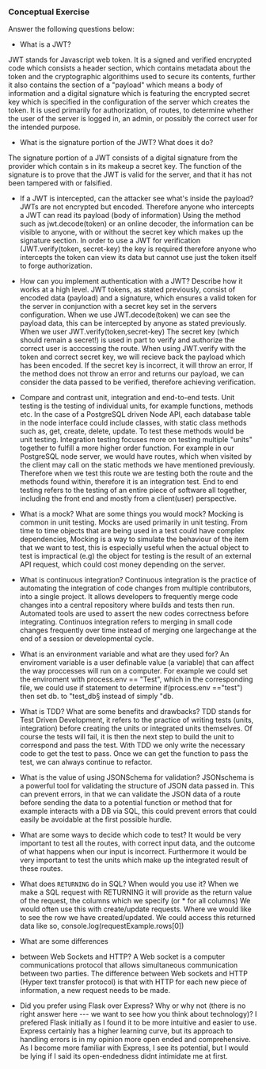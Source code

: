 ### Conceptual Exercise

Answer the following questions below:

- What is a JWT?

JWT stands for Javascript web token. It is a signed and verified encrypted code which consists a header section, which contains metadata about the token and the cryptographic algorithims used to secure its contents, further it also contains the section of a "payload" which means a body of information and a digital signature which is featuring the encrypted secret key which is specified in the configuration of the server which creates the token. It is used primarily for authorization, of routes, to determine whether the user of the server is logged in, an admin, or possibly the correct user for the intended purpose.

- What is the signature portion of the JWT?  What does it do?

The signature portion of a JWT consists of a digital signature from the provider which contain s in its makeup a secret key. The function of the signature is to prove that the JWT is valid for the server, and that it has not been tampered with or falsified.

- If a JWT is intercepted, can the attacker see what's inside the payload?
JWTs are not encrypted but encoded. Therefore anyone who intercepts a JWT can read its payload (body of information)
Using the method such as jwt.decode(token) or an online decoder, the information can be visible to anyone, with or without the secret key which makes up the signature section.
In order to use a JWT for verification (JWT.verify(token, secret-key) the key is required therefore anyone who intercepts the token can view its data but cannot use just the token itself to forge authorization.

- How can you implement authentication with a JWT?  Describe how it works at a high level.
JWT tokens, as stated previously, consist of encoded data (payload) and a signature, which ensures a valid token for the server in conjunction with a secret key set in the servers configuration.
When we use JWT.decode(token) we can see the payload data, this can be intercepted by anyone as stated previously.
When we user JWT.verify(token,secret-key) The secret key (which should remain a secret!) is used in part to verify and authorize the correct user is acccessing the route. When using JWT.verify with the token and correct secret key, we will recieve back the payload which has been encoded.
If the secret key is incorrect, it will throw an error,
If the method does not throw an error and returns our payload, we can consider the data passed to be verified, therefore achieving verification.


- Compare and contrast unit, integration and end-to-end tests.
Unit testing is the testing of individual units, for example functions, methods etc.
In the case of a PostgreSQL driven Node API, each database table in the node interface could include classes, with static class methods such as, get, create, delete, update. To test these methods would be unit testing.
Integration testing focuses more on testing multiple "units" together to fulfill a more higher order function. For example in our PostgreSQL node server, we would have routes, which when visited by the client may call on the static methods we have mentioned previously. Therefore when we test this route we are testing both the route and the methods found within, therefore it is an integration test.
End to end testing refers to the testing of an entire piece of software all together, including the front end and mostly from a client(user) perspective.

- What is a mock? What are some things you would mock?
Mocking is common in unit testing.
Mocks are used primarily in unit testing. From time to time objects that are being used in a test could have complex dependencies, Mocking is a way to simulate the behaviour of the item that we want to test, this is especially useful when the actual object to test is impractical (e.g) the object for testing is the result of an external API request, which could cost money depending on the server.


- What is continuous integration?
Continuous integration is the practice of automating the integration of code changes from multiple contributors, into a single project. It allows developers to frequently merge code changes into a central repository where builds and tests then run. Automated tools are used to assert the new codes correctness before integrating.
Continuos integration refers to merging in small code changes frequently over time instead of merging one largechange at the end of a session or developmental cycle.

- What is an environment variable and what are they used for?
An enviroment variable is a user definable value (a variable) that can affect the way proccesses will run on a computer. For example we could set the enviroment with process.env == "Test", which in the corresponding file, we could use if statement to determine if(process.env =="test") then set db. to "test_db§ instead of simply "db.


- What is TDD? What are some benefits and drawbacks?
TDD stands for Test Driven Development, it refers to the practice of writing tests (units, integration) before creating the units or integrated units themselves. Of course the tests will fail, it is then the next step to build the unit to correspond and pass the test. With TDD we only write the necessary code to get the test to pass. Once we can get the function to pass the test, we can always continue to refactor.

- What is the value of using JSONSchema for validation?
JSONschema is a powerful tool for validating the structure of JSON data passed in. This can prevent errors, in that we can validate the JSON data of a route before sending the data to a potential function or method that for example interacts with a DB via SQL, this could prevent errors that could easily be avoidable at the first possible hurdle.

- What are some ways to decide which code to test?
It would be very important to test all the routes, with correct input data, and the outcome of what happens when our input is incorrect. Furthermore it would be very important to test the units which make up the integrated result of these routes.

- What does `RETURNING` do in SQL? When would you use it?
When we make a SQL request with RETURNING it will provide as the return value of the request, the columns which we specify (or * for all columns) We would often use this with create/update requests. Where we would like to see the row we have created/updated. We could access this returned data like so, console.log(requestExample.rows[0])

- What are some differences
- between Web Sockets and HTTP?
A Web socket is a computer communications protocol that allows simultaneous communication between two parties. The difference between  Web sockets and HTTP (Hyper text transfer protocol) is that with HTTP for each new piece of information, a new request needs to be made.

- Did you prefer using Flask over Express? Why or why not (there is no right
  answer here --- we want to see how you think about technology)?
I prefered Flask initially as I found it to be more intuitive and easier to use.
Express certainly has a higher learning curve, but its approach to handling errors is in my opinion more open ended and comprehensive.
As I become more familiar with Express, I see its potential, but I would be lying if I said its open-endedness didnt intimidate me at first. 
